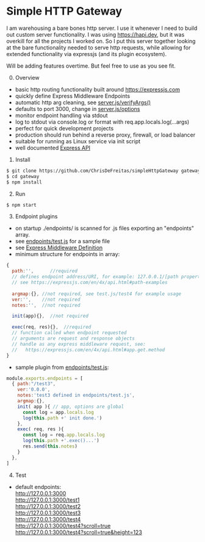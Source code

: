 # Simple HTTP Gateway

I am warehousing a bare bones http server.  I use it whenever I need to build out custom server functionality.  I was using https://hapi.dev, but it was overkill for all the projects I worked on.  So I put this server together looking at the bare functionality needed to serve http requests, while allowing for extended functionality via expressjs (and its plugin ecosystem).

Will be adding features overtime.  But feel free to use as you see fit.

0. Overview
- basic http routing functionality built around https://expressjs.com
- quickly define Express Middleware Endpoints
- automatic http arg cleaning, see [server.js/verifyArgs()](server.js)
- defaults to port 3000, change in [server.js/options](server.js)
- monitor endpoint handling via stdout
- log to stdout via console.log or format with req.app.locals.log(...args)
- perfect for quick development projects
- production should run behind a reverse proxy, firewall, or load balancer
- suitable for running as Linux service via init script
- well documented [Express API](https://expressjs.com/en/4x/api.html)

1. Install
```BASH
$ git clone https://github.com/ChrisDeFreitas/simpleHttpGateway gateway
$ cd gateway
$ npm install
```

2. Run
```BASH
$ npm start
```

3. Endpoint plugins
- on startup ./endpoints/ is scanned for .js files exporting an "endpoints" array.
- see [endpoints/test.js](endpoints/test.js) for a sample file
- see [Express Middleware Definition](https://expressjs.com/en/4x/api.html#app.get.method)
- minimum structure for endpoints in  array:
```javascript
{
  path:'',      //required
  // defines endpoint address/URI, for example: 127.0.0.1/[path property value]
  // see https://expressjs.com/en/4x/api.html#path-examples
  
  argmap:{}, //not required, see test.js/test4 for example usage
  ver:'',    //not required
  notes:'',  //not required

  init(app){},  //not required

  exec(req, res){},  //required
  // function called when endpoint requested
  // arguments are request and response objects
  // handle as any express middleware request, see:
  //   https://expressjs.com/en/4x/api.html#app.get.method
}
```

- sample plugin from [endpoints/test.js](endpoints/test.js):
```javascript
module.exports.endpoints = [
  { path:"/test3", 
    ver:'0.0.0',
    notes:'test3 defined in endpoints/test.js',
    argmap:{},
    init( app ){ // app, options are global
      const log = app.locals.log
      log(this.path +' init done.')
    },
    exec( req, res ){
      const log = req.app.locals.log
      log(this.path +'.exec()...')
      res.send(this.notes)
    }
  },
]
```

4. Test
- default endpoints:  
  http://127.0.0.1:3000  
  http://127.0.0.1:3000/test1  
  http://127.0.0.1:3000/test2  
  http://127.0.0.1:3000/test3  
  http://127.0.0.1:3000/test4  
  http://127.0.0.1:3000/test4?scroll=true  
  http://127.0.0.1:3000/test4?scroll=true&height=123  
